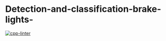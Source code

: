 # Detection-and-classification-brake-lights- 
[![cpp-linter](https://github.com/cpp-linter/cpp-linter-action/actions/workflows/cpp-linter.yml/badge.svg)](https://github.com/Lisa-creates/Detection-and-classification-brake-lights-/actions/workflows/linter.yml) 
